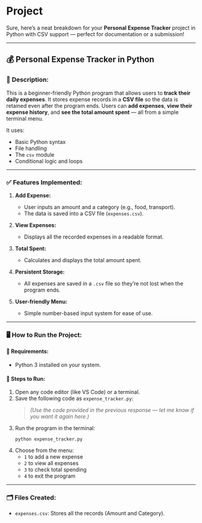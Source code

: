 # Project
Sure, here’s a neat breakdown for your **Personal Expense Tracker** project in Python with CSV support — perfect for documentation or a submission!

---

## 💰 Personal Expense Tracker in Python

### 📝 **Description:**
This is a beginner-friendly Python program that allows users to **track their daily expenses**. It stores expense records in a **CSV file** so the data is retained even after the program ends. Users can **add expenses**, **view their expense history**, and **see the total amount spent** — all from a simple terminal menu.

It uses:
- Basic Python syntax
- File handling
- The `csv` module
- Conditional logic and loops

---

### ✅ **Features Implemented:**
1. **Add Expense:**
   - User inputs an amount and a category (e.g., food, transport).
   - The data is saved into a CSV file (`expenses.csv`).

2. **View Expenses:**
   - Displays all the recorded expenses in a readable format.

3. **Total Spent:**
   - Calculates and displays the total amount spent.

4. **Persistent Storage:**
   - All expenses are saved in a `.csv` file so they’re not lost when the program ends.

5. **User-friendly Menu:**
   - Simple number-based input system for ease of use.

---

### 🖥️ **How to Run the Project:**

#### 🔧 Requirements:
- Python 3 installed on your system.

#### 🚀 Steps to Run:
1. Open any code editor (like VS Code) or a terminal.
2. Save the following code as `expense_tracker.py`:
   > *(Use the code provided in the previous response — let me know if you want it again here.)*
3. Run the program in the terminal:
   ```
   python expense_tracker.py
   ```
4. Choose from the menu:
   - `1` to add a new expense
   - `2` to view all expenses
   - `3` to check total spending
   - `4` to exit the program

---

### 🗂️ Files Created:
- `expenses.csv`: Stores all the records (Amount and Category).
